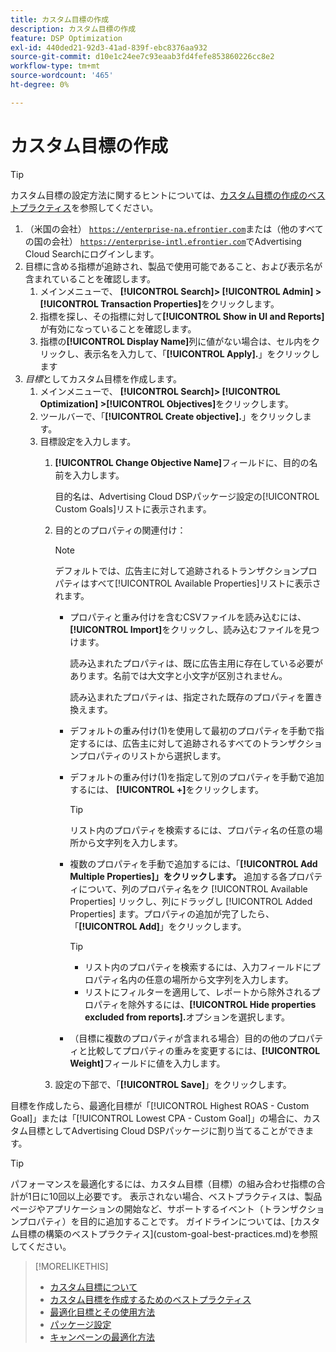 ```yaml
---
title: カスタム目標の作成
description: カスタム目標の作成
feature: DSP Optimization
exl-id: 440ded21-92d3-41ad-839f-ebc8376aa932
source-git-commit: d10e1c24ee7c93eaab3fd4fefe853860226cc8e2
workflow-type: tm+mt
source-wordcount: '465'
ht-degree: 0%

---
```


# カスタム目標の作成

>[!TIP]
>
>カスタム目標の設定方法に関するヒントについては、[カスタム目標の作成のベストプラクティス](custom-goal-best-practices.md)を参照してください。

1. （米国の会社） [`https://enterprise-na.efrontier.com`](https://enterprise-na.efrontier.com)または（他のすべての国の会社） [`https://enterprise-intl.efrontier.com`](https://enterprise-intl.efrontier.com)でAdvertising Cloud Searchにログインします。
1. 目標に含める指標が追跡され、製品で使用可能であること、および表示名が含まれていることを確認します。
   1. メインメニューで、 **[!UICONTROL Search]> [!UICONTROL Admin] >[!UICONTROL Transaction Properties]**&#x200B;をクリックします。
   1. 指標を探し、その指標に対して&#x200B;**[!UICONTROL Show in UI and Reports]**&#x200B;が有効になっていることを確認します。
   1. 指標の&#x200B;**[!UICONTROL Display Name]**&#x200B;列に値がない場合は、セル内をクリックし、表示名を入力して、「**[!UICONTROL Apply].**」をクリックします
1. *目標*&#x200B;としてカスタム目標を作成します。
   1. メインメニューで、 **[!UICONTROL Search]> [!UICONTROL Optimization] >[!UICONTROL Objectives]**&#x200B;をクリックします。
   1. ツールバーで、「**[!UICONTROL Create objective].**」をクリックします。
   1. 目標設定を入力します。
      1. **[!UICONTROL Change Objective Name]**&#x200B;フィールドに、目的の名前を入力します。

         目的名は、Advertising Cloud DSPパッケージ設定の[!UICONTROL Custom Goals]リストに表示されます。

      1. 目的とのプロパティの関連付け：

         >[!NOTE]
         >
         > デフォルトでは、広告主に対して追跡されるトランザクションプロパティはすべて[!UICONTROL Available Properties]リストに表示されます。

         * プロパティと重み付けを含むCSVファイルを読み込むには、**[!UICONTROL Import]**&#x200B;をクリックし、読み込むファイルを見つけます。

            読み込まれたプロパティは、既に広告主用に存在している必要があります。名前では大文字と小文字が区別されません。

            読み込まれたプロパティは、指定された既存のプロパティを置き換えます。

         * デフォルトの重み付け(1)を使用して最初のプロパティを手動で指定するには、広告主に対して追跡されるすべてのトランザクションプロパティのリストから選択します。

         * デフォルトの重み付け(1)を指定して別のプロパティを手動で追加するには、 **[!UICONTROL +]**&#x200B;をクリックします。

            >[!TIP]
            >
            > リスト内のプロパティを検索するには、プロパティ名の任意の場所から文字列を入力します。

         * 複数のプロパティを手動で追加するには、「**[!UICONTROL Add Multiple Properties]」をクリックします。** 追加する各プロパティについて、列のプロパティ名をク [!UICONTROL Available Properties] リックし、列にドラッグし [!UICONTROL Added Properties] ます。プロパティの追加が完了したら、「**[!UICONTROL Add]**」をクリックします。

            >[!TIP]
            >
            >* リスト内のプロパティを検索するには、入力フィールドにプロパティ名内の任意の場所から文字列を入力します。
            >* リストにフィルターを適用して、レポートから除外されるプロパティを除外するには、**[!UICONTROL Hide properties excluded from reports].**&#x200B;オプションを選択します。


         * （目標に複数のプロパティが含まれる場合）目的の他のプロパティと比較してプロパティの重みを変更するには、**[!UICONTROL Weight]**&#x200B;フィールドに値を入力します。
      1. 設定の下部で、「**[!UICONTROL Save]**」をクリックします。


目標を作成したら、最適化目標が「[!UICONTROL Highest ROAS - Custom Goal]」または「[!UICONTROL Lowest CPA - Custom Goal]」の場合に、カスタム目標としてAdvertising Cloud DSPパッケージに割り当てることができます。

>[!TIP]
>
><!-- optimum? Or optimization won't happen at all w/out it? -->パフォーマンスを最適化するには、カスタム目標（目標）の組み合わせ指標の合計が1日に10回以上必要です。 表示されない場合、ベストプラクティスは、製品ページやアプリケーションの開始など、サポートするイベント（トランザクションプロパティ）を目的に追加することです。 ガイドラインについては、[カスタム目標の構築のベストプラクティス](custom-goal-best-practices.md)を参照してください。

>[!MORELIKETHIS]
>
>* [カスタム目標について](custom-goal-about.md)
>* [カスタム目標を作成するためのベストプラクティス](custom-goal-best-practices.md)
>* [最適化目標とその使用方法](optimization-goals.md)
>* [パッケージ設定](/help/dsp/campaign-management/packages/package-settings.md)
> * [キャンペーンの最適化方法](optimization-how-dsp-optimizes-campaigns.md)

